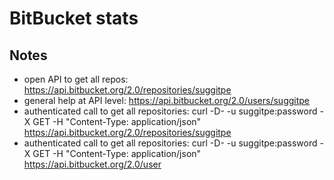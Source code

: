 # BitBucket stats




## Notes
 - open API to get all repos: https://api.bitbucket.org/2.0/repositories/suggitpe
 - general help at API level: https://api.bitbucket.org/2.0/users/suggitpe
 - authenticated call to get all repositories: curl -D- -u suggitpe:password -X GET -H "Content-Type: application/json"  https://api.bitbucket.org/2.0/repositories/suggitpe 
 - authenticated call to get all repositories: curl -D- -u suggitpe:password -X GET -H "Content-Type: application/json"  https://api.bitbucket.org/2.0/user

